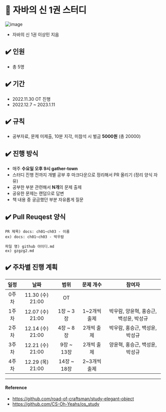 # 📌 자바의 신 1권 스터디
![image](https://user-images.githubusercontent.com/56028408/204168841-672cf99e-b8a2-49c1-9330-07bd310a4e82.png)
- 자바의 신 1권 이상민 지음

## ✔️ 인원
- 총 5명

## ✔️ 기간
- 2022.11.30 OT 진행
- 2022.12.7 ~ 2023.1.11

## ✔️ 규칙
- 공부자료, 문제 미제출, 10분 지각, 미참석 시 벌금 **5000원** (총 20000)

## ✔️ 진행 방식
- 매주 **수요일 오후 9시 gather-town**
- 스터디 진행 전까지 개별 공부 후 마크다운으로 정리해서 PR 올리기 (정리 양식 자유)
- 공부한 부분 관련해서 **N개**의 문제 출제
- 공유한 문제는 랜덤으로 답변
- 책 내용 중 궁금했던 부분 자유롭게 질문

## ✔️ Pull Reuqest 양식
```text
PR 제목) docs: ch01~ch03 - 이름
ex) docs: ch01~ch03 - 박우람

파일 명) github 아이디.md
ex) gzgzg2.md
```

## ✔️ 주차별 진행 계획
|일정|날짜|범위|문제 개수|참여자
|:--:|:--:|:--:|:--:|:--:|
|0주차|11.30 (수) 21:00|OT||
|1주차|12.07 (수) 21:00|1장 ~ 3장|1~2개씩 출제| 박우람, 양윤혁, 홍승근, 백성윤, 박성규|
|2주차|12.14 (수) 21:00|4장 ~ 8장|2개씩 출제| 박우람, 홍승근, 백성윤, 박성규|
|3주차|12.21 (수) 21:00|9장 ~ 13장|2개씩 출제| 양윤혁, 홍승근, 백성윤, 박성규|
|4주차|12.29 (목) 21:00|14장 ~ 18장|2~3개씩 출제|

---

#### Reference 
- https://github.com/road-of-craftsman/study-elegant-object
- https://github.com/CS-Oh-Yeahs/os_study    
